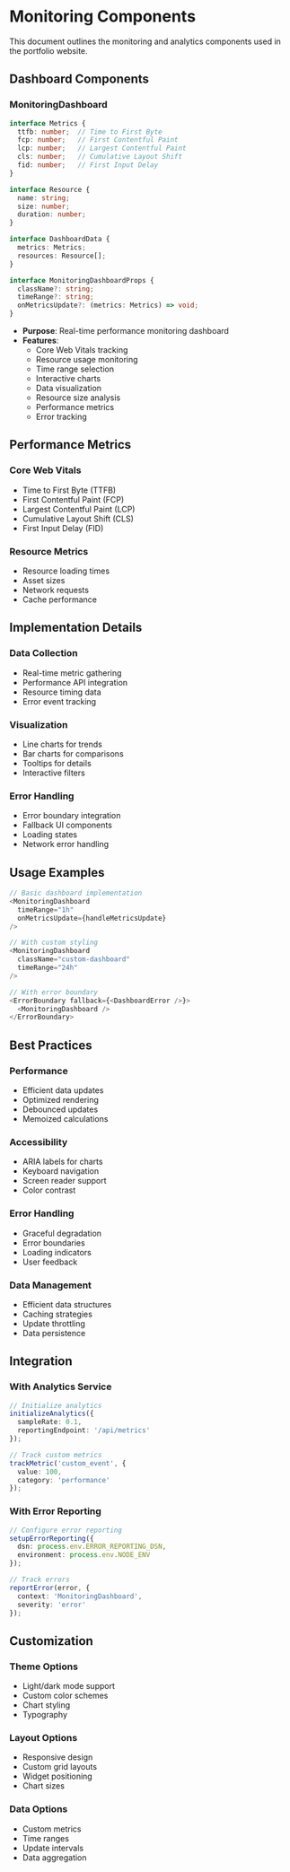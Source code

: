 # Monitoring Components

This document outlines the monitoring and analytics components used in the portfolio website.

## Dashboard Components

### MonitoringDashboard
```typescript
interface Metrics {
  ttfb: number;  // Time to First Byte
  fcp: number;   // First Contentful Paint
  lcp: number;   // Largest Contentful Paint
  cls: number;   // Cumulative Layout Shift
  fid: number;   // First Input Delay
}

interface Resource {
  name: string;
  size: number;
  duration: number;
}

interface DashboardData {
  metrics: Metrics;
  resources: Resource[];
}

interface MonitoringDashboardProps {
  className?: string;
  timeRange?: string;
  onMetricsUpdate?: (metrics: Metrics) => void;
}
```
- **Purpose**: Real-time performance monitoring dashboard
- **Features**:
  - Core Web Vitals tracking
  - Resource usage monitoring
  - Time range selection
  - Interactive charts
  - Data visualization
  - Resource size analysis
  - Performance metrics
  - Error tracking

## Performance Metrics

### Core Web Vitals
- Time to First Byte (TTFB)
- First Contentful Paint (FCP)
- Largest Contentful Paint (LCP)
- Cumulative Layout Shift (CLS)
- First Input Delay (FID)

### Resource Metrics
- Resource loading times
- Asset sizes
- Network requests
- Cache performance

## Implementation Details

### Data Collection
- Real-time metric gathering
- Performance API integration
- Resource timing data
- Error event tracking

### Visualization
- Line charts for trends
- Bar charts for comparisons
- Tooltips for details
- Interactive filters

### Error Handling
- Error boundary integration
- Fallback UI components
- Loading states
- Network error handling

## Usage Examples

```typescript
// Basic dashboard implementation
<MonitoringDashboard
  timeRange="1h"
  onMetricsUpdate={handleMetricsUpdate}
/>

// With custom styling
<MonitoringDashboard
  className="custom-dashboard"
  timeRange="24h"
/>

// With error boundary
<ErrorBoundary fallback={<DashboardError />}>
  <MonitoringDashboard />
</ErrorBoundary>
```

## Best Practices

### Performance
- Efficient data updates
- Optimized rendering
- Debounced updates
- Memoized calculations

### Accessibility
- ARIA labels for charts
- Keyboard navigation
- Screen reader support
- Color contrast

### Error Handling
- Graceful degradation
- Error boundaries
- Loading indicators
- User feedback

### Data Management
- Efficient data structures
- Caching strategies
- Update throttling
- Data persistence

## Integration

### With Analytics Service
```typescript
// Initialize analytics
initializeAnalytics({
  sampleRate: 0.1,
  reportingEndpoint: '/api/metrics'
});

// Track custom metrics
trackMetric('custom_event', {
  value: 100,
  category: 'performance'
});
```

### With Error Reporting
```typescript
// Configure error reporting
setupErrorReporting({
  dsn: process.env.ERROR_REPORTING_DSN,
  environment: process.env.NODE_ENV
});

// Track errors
reportError(error, {
  context: 'MonitoringDashboard',
  severity: 'error'
});
```

## Customization

### Theme Options
- Light/dark mode support
- Custom color schemes
- Chart styling
- Typography

### Layout Options
- Responsive design
- Custom grid layouts
- Widget positioning
- Chart sizes

### Data Options
- Custom metrics
- Time ranges
- Update intervals
- Data aggregation
